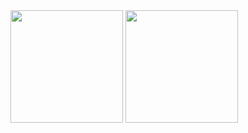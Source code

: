 <div>
  <img height="180em" src="https://github-readme-stats.vercel.app/api?username=R4P0N1KT&show_icons=true&theme=radical"/>
  <img height="180em" src="https://github-readme-stats.vercel.app/api/top-langs/?username=R4P0N1KT&layout=compact)](https://github.com/anuraghazra/github-readme-stats"/>
</div>
